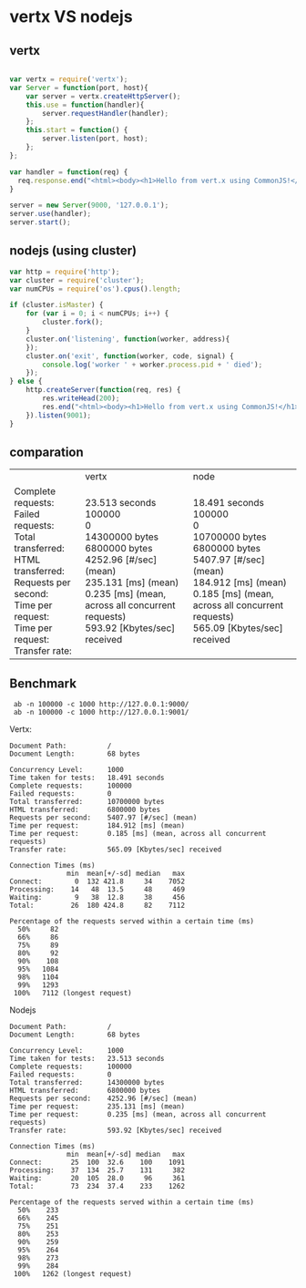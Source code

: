 vertx VS nodejs
=============

vertx
-----------------
```javascript

var vertx = require('vertx');
var Server = function(port, host){
    var server = vertx.createHttpServer();
    this.use = function(handler){
        server.requestHandler(handler);
    };
    this.start = function() {
        server.listen(port, host);
    };
};

var handler = function(req) {
  req.response.end("<html><body><h1>Hello from vert.x using CommonJS!</h1></body></html>");
}

server = new Server(9000, '127.0.0.1');
server.use(handler);
server.start();

```

nodejs (using cluster)
--------------------------
```javascript
var http = require('http');
var cluster = require('cluster');
var numCPUs = require('os').cpus().length;

if (cluster.isMaster) {
    for (var i = 0; i < numCPUs; i++) {
        cluster.fork();
    }
    cluster.on('listening', function(worker, address){
    });
    cluster.on('exit', function(worker, code, signal) {
        console.log('worker ' + worker.process.pid + ' died');
    });
} else {
    http.createServer(function(req, res) {
        res.writeHead(200);
        res.end("<html><body><h1>Hello from vert.x using CommonJS!</h1></body></html>");
    }).listen(9001);
}
```



comparation
-------------------
<table>
    <tr>
        <td></td><td>vertx</td><td>node</td>
    </tr>
    <tr>
        <td>
          Complete requests:<br>      
          Failed requests:<br>        
          Total transferred:<br>      
          HTML transferred: <br>      
          Requests per second:<br>    
          Time per request: <br>      
          Time per request:<br>       
          Transfer rate: <br>         
        </td>
        <td>
          23.513 seconds<br>
          100000<br>
          0<br>
          14300000 bytes<br>
          6800000 bytes<br>
          4252.96 [#/sec] (mean)<br>
          235.131 [ms] (mean)<br>
          0.235 [ms] (mean, across all concurrent requests)<br>
          593.92 [Kbytes/sec] received<br>
        </td>
        <td>
          18.491 seconds<br>
          100000<br>
          0<br>
          10700000 bytes<br>
          6800000 bytes<br>
          5407.97 [#/sec] (mean)<br>
          184.912 [ms] (mean)<br>
          0.185 [ms] (mean, across all concurrent requests)<br>
          565.09 [Kbytes/sec] received<br>
        </td>
    </tr>
</table>



Benchmark
-------------------------------------
```shell
 ab -n 100000 -c 1000 http://127.0.0.1:9000/
 ab -n 100000 -c 1000 http://127.0.0.1:9001/
```

Vertx:
```
Document Path:          /
Document Length:        68 bytes

Concurrency Level:      1000
Time taken for tests:   18.491 seconds
Complete requests:      100000
Failed requests:        0
Total transferred:      10700000 bytes
HTML transferred:       6800000 bytes
Requests per second:    5407.97 [#/sec] (mean)
Time per request:       184.912 [ms] (mean)
Time per request:       0.185 [ms] (mean, across all concurrent requests)
Transfer rate:          565.09 [Kbytes/sec] received

Connection Times (ms)
              min  mean[+/-sd] median   max
Connect:        0  132 421.8     34    7052
Processing:    14   48  13.5     48     469
Waiting:        9   38  12.8     38     456
Total:         26  180 424.8     82    7112

Percentage of the requests served within a certain time (ms)
  50%     82
  66%     86
  75%     89
  80%     92
  90%    108
  95%   1084
  98%   1104
  99%   1293
 100%   7112 (longest request)
```

Nodejs
```
Document Path:          /
Document Length:        68 bytes

Concurrency Level:      1000
Time taken for tests:   23.513 seconds
Complete requests:      100000
Failed requests:        0
Total transferred:      14300000 bytes
HTML transferred:       6800000 bytes
Requests per second:    4252.96 [#/sec] (mean)
Time per request:       235.131 [ms] (mean)
Time per request:       0.235 [ms] (mean, across all concurrent requests)
Transfer rate:          593.92 [Kbytes/sec] received

Connection Times (ms)
              min  mean[+/-sd] median   max
Connect:       25  100  32.6    100    1091
Processing:    37  134  25.7    131     382
Waiting:       20  105  28.0     96     361
Total:         73  234  37.4    233    1262

Percentage of the requests served within a certain time (ms)
  50%    233
  66%    245
  75%    251
  80%    253
  90%    259
  95%    264
  98%    273
  99%    284
 100%   1262 (longest request)
```

